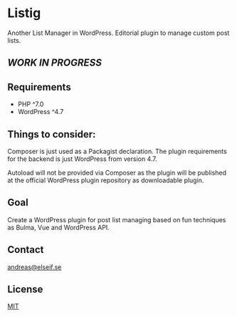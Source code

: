 # Listig
Another List Manager in WordPress.
Editorial plugin to manage custom post lists.

## *WORK IN PROGRESS*

## Requirements
* PHP ^7.0 
* WordPress ^4.7

## Things to consider:
Composer is just used as a Packagist declaration. 
The plugin requirements for the backend is just WordPress from version 4.7.

Autoload will not be provided via Composer 
as the plugin will be published at the official WordPress plugin repository as downloadable plugin.

## Goal
Create a WordPress plugin for post list managing based on fun techniques as Bulma, Vue and WordPress API.

## Contact
andreas@elseif.se

## License
[MIT](https://opensource.org/licenses/MIT)